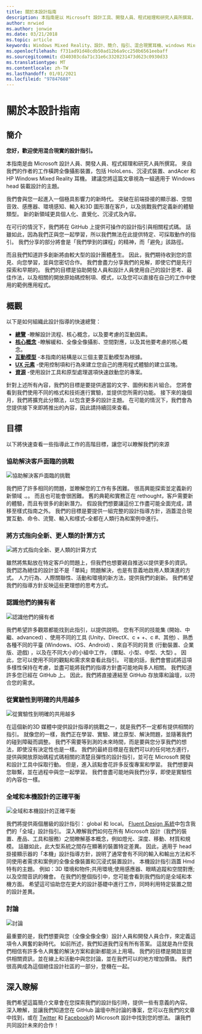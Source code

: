 ```yaml
---
title: 關於本設計指南
description: 本指南是以 Microsoft 設計工具、開發人員、程式經理和研究人員所撰寫，其工作橫跨全像攝影裝置) 例如 HoloLens) 和沈浸式裝置 (例如 Acer 和 HP Windows Mixed Reality 頭戴式裝置)。
author: mrwied
ms.author: jonwie
ms.date: 03/21/2018
ms.topic: article
keywords: Windows Mixed Reality、設計、簡介、指引、混合現實耳機、windows Mixed reality 耳機、虛擬實境耳機、ux、資源
ms.openlocfilehash: f731ad91d48cdb50ad12b6a9cc250b6561eebaff
ms.sourcegitcommit: d340303cda71c31e6c3320231473d623c0930d33
ms.translationtype: MT
ms.contentlocale: zh-TW
ms.lasthandoff: 01/01/2021
ms.locfileid: "97847688"
---
```

# <a name="about-this-design-guidance"></a>關於本設計指南

## <a name="introduction"></a>簡介

**您好，歡迎使用混合現實的設計指引。**

本指南是由 Microsoft 設計人員、開發人員、程式經理和研究人員所撰寫。 來自我們的作者的工作橫跨全像攝影裝置，包括 HoloLens、沉浸式裝置、andAcer 和 HP Windows Mixed Reality 耳機。 建議您將這篇文章視為一組適用于 Windows head 裝載設計的主題。

我們會與您一起進入一個極具影響力的新時代。 突破在前端掛接的顯示器、空間音效、感應器、環境感知、輸入和3D 圖形潛在客戶，以及挑戰我們定義新的體驗類型。 新的新領域更具個人化、直覺化、沉浸式及內容。

在可行的情況下，我們將在 GitHub 上提供可操作的設計指引與相關程式碼。 話雖如此，因為我們正與您一起學習，所以我們無法在此提供特定、可採取動作的指引。 我們分享的部分將會是「我們學到的課程」的精神，而「避免」該路徑。

而且我們知道許多創新將由較大型的設計團體產生。 因此，我們期待收到您的意見、向您學習，並與您密切合作。 我們會盡力分享我們的見解，即使它們是先行探索和早期的。 我們的目標是協助開發人員和設計人員使用自己的設計思考、最佳作法，以及相關的開放原始碼控制項、模式，以及您可以直接在自己的工作中使用的範例應用程式。

## <a name="overview"></a>概觀

以下是如何組織此設計指導的快速總覽：

* **[總覽](design.md)** -瞭解設計流程、核心概念，以及要考慮的互動因素。
* **[核心概念](core-concepts-landingpage.md)** -瞭解緩和、全像全像攝影、空間對應，以及其他要考慮的核心概念。
* **[互動模型](interaction-fundamentals.md)** -本指南的結構是以三個主要互動模型為根據。
* **[UX 元素](app-patterns-landingpage.md)** -使用控制項和行為來建立您自己的應用程式體驗的建立區塊。
* **[資源](design.md#choose-a-prototyping-option)** -使用設計工具和原型處理選項快速啟動您的專案。

針對上述所有內容，我們的目標是要提供適當的文字、圖例和影片組合。 您將會看到我們使用不同的格式和技術進行實驗，並提供您所需的功能。 接下來的幾個月，我們將擴充此分類法，以包含更多的設計主題。 在可能的情況下，我們會為您提供接下來即將推出的內容，因此請持續回來查看。

## <a name="objectives"></a>目標

以下將快速查看一些指導此工作的高階目標，讓您可以瞭解我們的來源

### <a name="help-solve-customer-challenges"></a>協助解決客戶面臨的挑戰

![協助解決客戶面臨的挑戰](images/500px-fix-a-broken-switch-with-hololens.jpg) <br>

我們把了許多相同的問題，並瞭解您的工作有多困難。 很高興能探索並定義新的新領域 .。。 而且也可能會很困難。 舊的典範和實務正在 rethought，客戶需要新的體驗，而且有很多的創新潛力。 假設我們想要讓這份工作盡可能全面完成，請移至樣式指南之外。 我們的目標是要提供一組完整的設計指導方針，涵蓋混合現實互動、命令、流覽、輸入和樣式–全都在人類行為和案例中進行。 

### <a name="point-the-way-towards-a-new-more-human-way-of-computing"></a>將方式指向全新、更人類的計算方式

![將方式指向全新、更人類的計算方式](images/500px-man-and-women-with-holograph-on-table.png)<br>

雖然將焦點放在特定客戶的問題上，但我們也想要親自推送以提供更多的資訊。 我們認為絕佳的設計並不是「單純」問題解決，也是有意義地啟用人類演進的方式。 人力行為、人際關聯性、活動和環境的新方法，提供我們的創新。 我們希望我們的指導方針反映這些更理想的思考方式。 

### <a name="meet-creators-where-they-are"></a>認識他們的擁有者

![認識他們的擁有者](images/500px-creators.jpg) <br>

我們希望許多觀眾都能找到此指引，以提供説明。 您有不同的技能集 (開始、中繼、advanced) 、使用不同的工具 (Unity、DirectX、c + +、c #、其他) 、熟悉各種不同的平臺 (Windows、iOS、Android) 、來自不同的背景 (行動裝置、企業版、遊戲) ，以及在不同大小的小組中工作， (單點、小型、中型、大型) 。 因此，您可以使用不同的觀點和需求來查看此指引。 可能的話，我們會嘗試將這項多樣性保持在考慮，並盡可能將我們的指導方針盡可能地與多人相關。 我們知道許多您已經在 GitHub 上。 因此，我們將直接連結至 GitHub 存放庫和論壇，以符合您的需求。 

### <a name="share-as-much-as-possible-from-experimental-to-explicit"></a>從實驗性到明確的共用越多

![從實驗性到明確的共用越多](images/500px-man-playinggame.jpg) <br>

在這個新的3D 媒體中提供設計指導的挑戰之一，就是我們不一定都有提供相關的指引。 就像您的一樣，我們正在學習、實驗、建立原型、解決問題，並隨著我們的碰到障礙而調整。 我們不需要等到測的未來時間，而是要與您分享我們的想法，即使沒有決定性也是一樣。 我們的最終目標是在我們可以的任何地方進行，提供與開放原始碼程式碼相關的清楚且彈性的設計指引，並可在 Microsoft 開發和設計工具中採取行動。 但是，進入該點會花許多反復專案和學習。 我們想要與您聯繫，並在過程中與您一起學習。 我們會盡可能地與我們分享，即使是實驗性的內容也一樣。 

### <a name="the-right-balance-of-global-and-local-design"></a>全域和本機設計的正確平衡

![全域和本機設計的正確平衡](images/500px-fluentdesign.jpg) <br>

我們將提供兩個層級的設計指引： global 和 local。 [Fluent Design 系統](https://fluent.microsoft.com)中包含我們的「全域」設計指引。 深入瞭解我們如何在所有 Microsoft 設計（我們的裝置、產品、工具和服務）之間瞭解基本概念，例如燈光、深度、移動、材質和規模。 話雖如此，此大型系統之間存在顯著的裝置特定差異。 因此，適用于 head 掛接顯示器的「本機」設計指導方針，說明了通常會有不同的輸入和輸出方法和不同使用者需求和案例的全像全像裝置和沉浸式裝置設計。 本機設計指引涵蓋 Hmd 特有的主題。 例如：3D 環境和物件;共用環境;使用感應器、眼睛追蹤和空間對應;以及空間音訊的機會。 在我們的整個指引中，您可能會看到我們指的是全域和本機方面。 希望這可協助您在更大的設計基礎中進行工作，同時利用特定裝置之間的設計差異。

### <a name="have-a-discussion"></a>討論

![討論](images/500px-share.jpg) <br>

最重要的是，我們想要與您（全像全像全像）設計人員和開發人員合作，來定義這項令人興奮的新時代。 如前所述，我們知道我們沒有所有答案。 這就是為什麼我們相信有許多令人興奮的解決方案和創新都能派上用場。 我們的目標是開啟並提供相關資訊，並在線上和活動中與您討論，並在我們可以的地方增加價值。 我們很高興成為這個絕佳設計社區的一部分，登機在一起。 

## <a name="dive-in"></a>深入瞭解

我們希望這篇簡介文章會在您探索我們的設計指引時，提供一些有意義的內容。 深入瞭解，並讓我們知道您在 GitHub 論壇中所討論的專案，您可以在我們的文章中找到，或在 [Twitter](https://twitter.com/MicrosoftDesign) 和 [Facebook](https://www.facebook.com/microsoftdesign/)的 Microsoft 設計中找到您的想法。 讓我們共同設計未來的合作！
